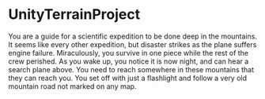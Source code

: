 # UnityTerrainProject

You are a guide for a scientific expedition to be done deep in the mountains. It seems like every other expedition, but disaster strikes as the plane suffers engine failure. Miraculously, you survive in one piece while the rest of the crew perished. As you wake up, you notice it is now night, and can hear a search plane above. You need to reach somewhere in these mountains that they can reach you. You set off with just a flashlight and follow a very old mountain road not marked on any map.
